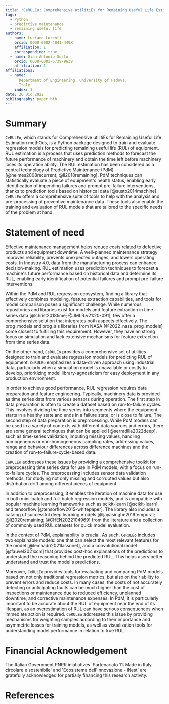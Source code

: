 ```yaml
---
title: 'CeRULEo: Comprehensive utilitiEs for Remaining Useful Life Estimation methOds'
tags:
  - Python
  - predictive maintenance
  - remaining useful life  
authors:
  - name: Luciano Lorenti
    orcid: 0000-0002-4041-449X
    affiliation: 1
    corresponding: true
  - name: Gian Antonio Susto
    orcid: 0000-0001-5739-9639
    affiliation: 1
affiliations:
  - name:
      Department of Engineering, University of Padova.
      Italy
    index: 1
date: 20 Dic 2022
bibliography: paper.bib
---
```


# Summary

`CeRULEo`, which stands for Comprehensive utilitiEs for Remaining Useful Life Estimation methOds, is a Python package designed to train and evaluate regression models for predicting remaining useful life (RUL) of equipment. RUL estimation is a process that uses prediction methods to forecast the future performance of machinery and obtain the time left before machinery loses its operation ability.  The RUL  estimation has been considered as a central 
technology of Predictive Maintenance (PdM) [@heimes2008recurrent; @li2018remaining].  PdM  techniques can statistically evaluate a piece of equipment's health status,  enabling early identification of impending failures and prompt pre-failure  interventions, thanks to prediction tools based on historical data [@susto2014machine].  `CeRULEo` offers a comprehensive suite of tools to help with the analysis and pre-processing of preventive maintenance data. These tools also enable the training and evaluation of RUL models that are tailored to the specific needs of the problem at hand. 

 
# Statement of need

Effective maintenance management helps reduce costs related to defective products and equipment downtime. A well-planned maintenance strategy improves reliability, prevents unexpected outages, and lowers operating costs. In Industry 4.0, data from the manufacturing process can enhance decision-making. RUL estimation uses prediction techniques to forecast a machine's future performance based on historical data and determine its RUL, enabling early identification of potential failures and prompt pre-failure interventions. 

Within the PdM and RUL regression ecosystem, finding a library that effectively combines modeling, feature extraction capabilities, and tools for model comparison poses a significant challenge. While numerous repositories and libraries exist for models and feature extraction in time series data [@christ2018time; @JMLR:v21:20-091], few offer a comprehensive solution that integrates both aspects effectively. The prog_models and prog_als libraries from NASA [@2022_nasa_prog_models] come closest to fulfilling this requirement. However, they have an strong focus on simulation and lack extensive mechanisms for feature extraction from time series data. 

On the other hand, `CeRULEo` provides a comprehensive set of utilities designed to train and evaluate regression models for predicting RUL of equipment. `CeRULEo`  emphasizes a data-driven approach using industrial data, particularly when a simulation model is unavailable or costly to develop, prioritizing model library-agnosticism for easy deployment in any production environment. 

In order to achieve good performance, RUL regression requires data preparation and feature engineering. Typically, machinery data is provided as time series data from various sensors during operation. The first step in data preparation is often to create a dataset based on run-to-failure cycles. This involves dividing the time series into segments where the equipment starts in a healthy state and ends in a failure state, or is close to failure. The second step of data preparation is preprocessing. While PdM models can be used in a variety of contexts with different data sources and errors, there are some general techniques that can be applied [@serradilla2022deep], such as time-series validation, imputing missing values, handling homogeneous or non-homogeneous sampling rates, addressing values, range and behaviour differences across difference machines and the creation of run-to-failure-cycle-based data. 


`CeRULEo` addresses these issues by providing a comprehensive toolkit for preprocessing time series data for use in PdM models, with a focus on run-to-failure cycles. The preprocessing includes sensor data validation methods, for studying not only missing and corrupted values but also distribution drift among different pieces of equipment. 

In addition to preprocessing, it enables the iteration of machine data for use in both mini-batch and full-batch regression models, and is compatible with popular machine learning frameworks such as scikit-learn [@scikit-learn] and tensorflow [@tensorflow2015-whitepaper]. The library also includes a catalog of successful deep learning models [@jayasinghe2019temporal; @li2020remaining; @CHEN2022104969] from the literature and a collection of commonly used RUL datasets for quick model evaluation.

In the context of PdM, explainability is crucial. As such, `CeRULEo` includes two explainable models: one that can select the most relevant features for the model [@lemhadri2021lassonet], and a convolutional model [@fauvel2021xcm] that provides post-hoc explanations of the predictions to understand the reasoning behind the predicted RUL. This helps users better understand and trust the model's predictions.

Moreover, `CeRULEo` provides tools for evaluating and comparing PdM models based on not only traditional regression metrics, but also on their ability to prevent errors and reduce costs. In many cases, the costs of not accurately detecting or anticipating faults can be much higher than the cost of inspections or maintenance due to reduced efficiency, unplanned downtime, and corrective maintenance expenses. In PdM, it is particularly important to be accurate about the RUL  of equipment near the end of its lifespan, as an overestimation of RUL can have serious consequences when immediate action is required. `CeRULEo` addresses this issue by providing mechanisms for weighting samples according to their importance and asymmetric losses for training models, as well as visualization tools for understanding model performance in relation to true RUL.



# Financial Acknowledgement

The Italian Government PNRR iniatiatives 'Partenariato 11: Made in Italy circolare e sostenibile' and 'Ecosistema dell'Innovazione - iNest' are gratefully acknowledged for partially financing this research activity.

# References
